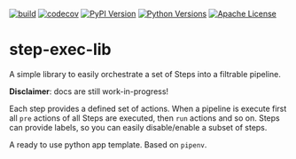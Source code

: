 [![build](https://github.com/giantswarm/step-exec-lib/actions/workflows/main.yml/badge.svg)](https://github.com/giantswarm/step-exec-lib/actions/workflows/main.yml)
[![codecov](https://codecov.io/gh/giantswarm/steps-exec-lib/branch/master/graph/badge.svg)](https://codecov.io/gh/giantswarm/steps-exec-lib)
[![PyPI Version](https://img.shields.io/pypi/v/steps-exec-lib.svg)](https://pypi.org/project/steps-exec-lib/)
[![Python Versions](https://img.shields.io/pypi/pyversions/steps-exec-lib.svg)](https://pypi.org/project/steps-exec-lib/)
[![Apache License](https://img.shields.io/badge/license-apache-blue.svg)](https://pypi.org/project/steps-exec-lib/)

# step-exec-lib

A simple library to easily orchestrate a set of Steps into a filtrable pipeline.

**Disclaimer**: docs are still work-in-progress!

Each step provides a defined set of actions. When a pipeline is execute first all `pre` actions
of all Steps are executed, then `run` actions and so on. Steps can provide labels, so
you can easily disable/enable a subset of steps.

A ready to use python app template. Based on `pipenv`.
